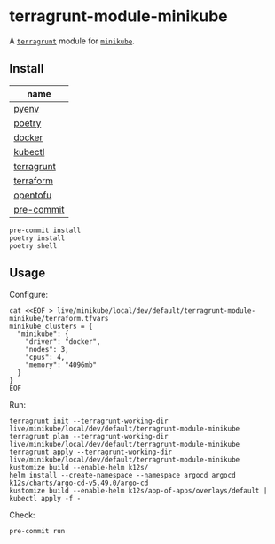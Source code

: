 # terragrunt-module-minikube

A [`terragrunt`](https://github.com/gruntwork-io/terragrunt) module for [`minikube`](https://github.com/kubernetes/minikube).

## Install

| name                                                     |
|----------------------------------------------------------|
| [pyenv](https://github.com/pyenv/pyenv)                  |
| [poetry](https://github.com/python-poetry)               |
| [docker](https://github.com/docker)                      |
| [kubectl](https://github.com/kubernetes/kubectl)         |
| [terragrunt](https://github.com/gruntwork-io/terragrunt) |
| [terraform](https://github.com/hashicorp/terraform)      |
| [opentofu](https://github.com/opentofu/opentofu)         |
| [pre-commit](https://github.com/pre-commit/pre-commit)   |

```shell
pre-commit install
poetry install
poetry shell
```

## Usage

Configure:
```shell
cat <<EOF > live/minikube/local/dev/default/terragrunt-module-minikube/terraform.tfvars
minikube_clusters = {
  "minikube": {
    "driver": "docker",
    "nodes": 3,
    "cpus": 4,
    "memory": "4096mb"
  }
}
EOF
```

Run:
```shell
terragrunt init --terragrunt-working-dir live/minikube/local/dev/default/terragrunt-module-minikube
terragrunt plan --terragrunt-working-dir live/minikube/local/dev/default/terragrunt-module-minikube
terragrunt apply --terragrunt-working-dir live/minikube/local/dev/default/terragrunt-module-minikube
kustomize build --enable-helm k12s/
helm install --create-namespace --namespace argocd argocd k12s/charts/argo-cd-v5.49.0/argo-cd
kustomize build --enable-helm k12s/app-of-apps/overlays/default | kubectl apply -f -
```

Check:
```shell
pre-commit run
```
